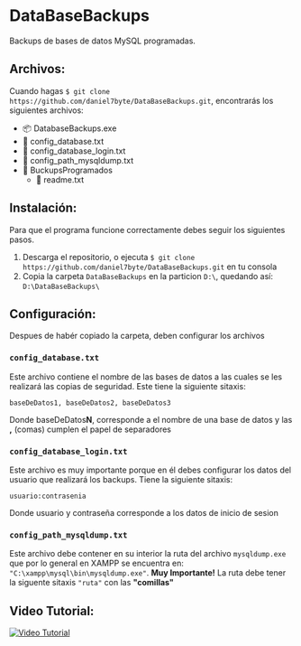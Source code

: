 # DataBaseBackups
Backups de bases de datos MySQL programadas.

## Archivos:
Cuando hagas `$ git clone https://github.com/daniel7byte/DataBaseBackups.git`, encontrarás los siguientes archivos:

- :package: DatabaseBackups.exe
- :page_facing_up: config_database.txt
- :page_facing_up: config_database_login.txt
- :page_facing_up: config_path_mysqldump.txt
- :open_file_folder: BuckupsProgramados
  - :page_facing_up: readme.txt

## Instalación:
Para que el programa funcione correctamente debes seguir los siguientes pasos.

1. Descarga el repositorio, o ejecuta `$ git clone https://github.com/daniel7byte/DataBaseBackups.git` en tu consola
2. Copia la carpeta `DataBaseBackups` en la particion `D:\`, quedando así: `D:\DataBaseBackups\`

## Configuración:
Despues de habér copiado la carpeta, deben configurar los archivos

### `config_database.txt`
Este archivo contiene el nombre de las bases de datos a las cuales se les realizará las copias de seguridad.
Este tiene la siguiente sitaxis:
```
baseDeDatos1, baseDeDatos2, baseDeDatos3
```
Donde baseDeDatos**N**, corresponde a el nombre de una base de datos
y las **,** (comas) cumplen el papel de separadores

### `config_database_login.txt`
Este archivo es muy importante porque en él debes configurar los datos del usuario que realizará los backups.
Tiene la siguiente sitaxis:
```
usuario:contrasenia
```
Donde usuario y contraseña corresponde a los datos de inicio de sesion

### `config_path_mysqldump.txt`
Este archivo debe contener en su interior la ruta del archivo `mysqldump.exe` que por lo general en XAMPP se encuentra en: `"C:\xampp\mysql\bin\mysqldump.exe"`.
**Muy Importante!** La ruta debe tener la siguente sitaxis `"ruta"` con las **"comillas"**

## Video Tutorial:
[![Video Tutorial](https://img.youtube.com/vi/WgMIckBtCwc/0.jpg)](https://www.youtube.com/watch?v=WgMIckBtCwc)
